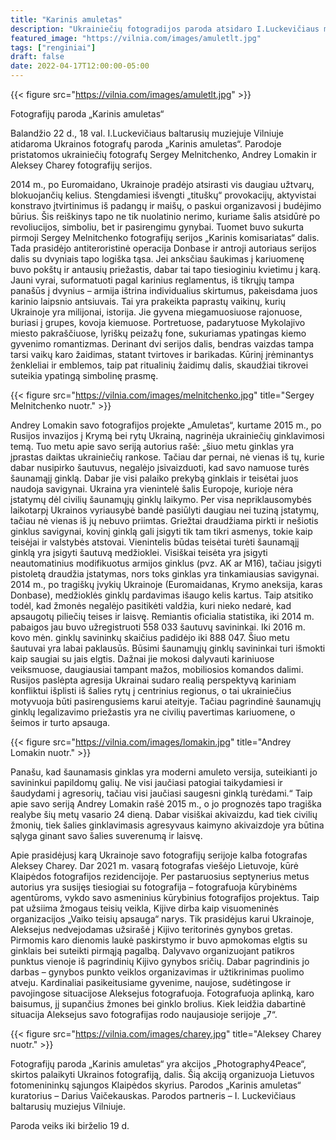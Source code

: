 ```yaml
---
title: "Karinis amuletas"
description: "Ukrainiečių fotogradijos paroda atsidaro I.Luckevičiaus muziejuje šį penktadienį, 18:00"
featured_image: "https://vilnia.com/images/amuletlt.jpg"
tags: ["renginiai"]
draft: false
date: 2022-04-17T12:00:00-05:00
---
```


{{< figure src="https://vilnia.com/images/amuletlt.jpg" >}}

Fotografijų paroda „Karinis amuletas“

Balandžio 22 d., 18 val. I.Luckevičiaus baltarusių muziejuje Vilniuje atidaroma Ukrainos fotografų
paroda „Karinis amuletas“. Parodoje pristatomos ukrainiečių fotografų Sergey Melnitchenko,
Andrey Lomakin ir Aleksey Charey fotografijų serijos.

2014 m., po Euromaidano, Ukrainoje pradėjo atsirasti vis daugiau užtvarų, blokuojančių kelius.
Stengdamiesi išvengti „tituškų“ provokacijų, aktyvistai konstravo įtvirtinimus iš padangų ir
maišų, o paskui organizavosi į budėjimo būrius. Šis reiškinys tapo ne tik nuolatinio nerimo,
kuriame šalis atsidūrė po revoliucijos, simboliu, bet ir pasirengimu gynybai.
Tuomet buvo sukurta pirmoji Sergey Melnitchenko fotografijų serijos „Karinis komisariatas“
dalis. Tada prasidėjo antiteroristinė operacija Donbase ir antroji autoriaus serijos dalis su
dvyniais tapo logiška tąsa. Jei anksčiau šaukimas į kariuomenę buvo pokštų ir antausių
priežastis, dabar tai tapo tiesioginiu kvietimu į karą. Jauni vyrai, suformatuoti pagal karinius
reglamentus, iš tikrųjų tampa panašūs į dvynius – armija ištrina individualius skirtumus,
pakeisdama juos karinio laipsnio antsiuvais. Tai yra prakeikta paprastų vaikinų, kurių
Ukrainoje yra milijonai, istorija. Jie gyvena miegamuosiuose rajonuose, buriasi į grupes, kovoja
kiemuose. Portretuose, padarytuose Mykolajivo miesto pakraščiuose, lyriškų peizažų fone,
sukuriamas ypatingas kiemo gyvenimo romantizmas. Derinant dvi serijos dalis, bendras
vaizdas tampa tarsi vaikų karo žaidimas, statant tvirtoves ir barikadas. Kūrinį įrėminantys
ženkleliai ir emblemos, taip pat ritualinių žaidimų dalis, skaudžiai tikrovei suteikia ypatingą
simbolinę prasmę.

{{< figure src="https://vilnia.com/images/melnitchenko.jpg" title="Sergey Melnitchenko nuotr." >}}

Andrey Lomakin savo fotografijos projekte „Amuletas“, kurtame 2015 m., po Rusijos invazijos
į Krymą bei rytų Ukrainą, nagrinėja ukrainiečių ginklavimosi temą. Tuo metu apie savo seriją
autorius rašė: „šiuo metu ginklas yra įprastas daiktas ukrainiečių rankose. Tačiau dar pernai,
nė vienas iš tų, kurie dabar nusipirko šautuvus, negalėjo įsivaizduoti, kad savo namuose turės
šaunamąjį ginklą. Dabar jie visi palaiko prekybą ginklais ir teisėtai juos naudoja savigynai.
Ukraina yra vienintelė šalis Europoje, kurioje nėra įstatymų dėl civilių šaunamųjų ginklų
laikymo. Per visa nepriklausomybės laikotarpį Ukrainos vyriausybė bandė pasiūlyti daugiau nei
tuziną įstatymų, tačiau nė vienas iš jų nebuvo priimtas. Griežtai draudžiama pirkti ir nešiotis
ginklus savigynai, kovinį ginklą gali įsigyti tik tam tikri asmenys, tokie kaip teisėjai ir valstybės
atstovai. Vienintelis būdas teisėtai turėti šaunamąjį ginklą yra įsigyti šautuvą medžioklei.
Visiškai teisėta yra įsigyti neautomatinius modifikuotus armijos ginklus (pvz. AK ar M16),
tačiau įsigyti pistoletą draudžia įstatymas, nors toks ginklas yra tinkamiausias savigynai.
2014 m., po tragiškų įvykių Ukrainoje (Euromaidanas, Krymo aneksija, karas Donbase),
medžioklės ginklų pardavimas išaugo kelis kartus. Taip atsitiko todėl, kad žmonės negalėjo
pasitikėti valdžia, kuri nieko nedarė, kad apsaugotų piliečių teises ir laisvę. Remiantis oficialia
statistika, iki 2014 m. pabaigos jau buvo užregistruoti 558 033 šautuvų savininkai. Iki 2016 m.
kovo mėn. ginklų savininkų skaičius padidėjo iki 888 047. Šiuo metu šautuvai yra labai
paklausūs. Būsimi šaunamųjų ginklų savininkai turi išmokti kaip saugiai su jais elgtis. Dažnai jie
mokosi dalyvauti kariniuose veiksmuose, daugiausiai tampant mažos, mobiliosios komandos
dalimi. Rusijos paslėpta agresija Ukrainai sudaro realią perspektyvą kariniam konfliktui išplisti
iš šalies rytų į centrinius regionus, o tai ukrainiečius motyvuoja būti pasirengusiems karui
ateityje. Tačiau pagrindinė šaunamųjų ginklų legalizavimo priežastis yra ne civilių pavertimas
kariuomene, o šeimos ir turto apsauga.

{{< figure src="https://vilnia.com/images/lomakin.jpg" title="Andrey Lomakin nuotr." >}}

Panašu, kad šaunamasis ginklas yra moderni amuleto versija, suteikianti jo savininkui
papildomų galių. Ne visi jaučiasi patogiai taikydamiesi ir šaudydami į agresorių, tačiau visi
jaučiasi saugesni ginklą turėdami.“ Taip apie savo seriją Andrey Lomakin rašė 2015 m., o jo
prognozės tapo tragiška realybe šių metų vasario 24 dieną. Dabar visiškai akivaizdu, kad tiek
civilių žmonių, tiek šalies ginklavimasis agresyvaus kaimyno akivaizdoje yra būtina sąlyga
ginant savo šalies suverenumą ir laisvę.

Apie prasidėjusį karą Ukrainoje savo fotografijų serijoje kalba fotografas Aleksey Charey. Dar 2021 m. vasarą fotografas viešėjo Lietuvoje, kūrė Klaipėdos fotografijos rezidencijoje. Per pastaruosius septynerius metus autorius yra susijęs tiesiogiai su fotografija – fotografuoja kūrybinėms agentūroms, vykdo savo asmeninius kūrybinius fotografijos
projektus. Taip pat užsiima žmogaus teisių veikla, Kijive dirba kaip visuomeninės organizacijos
„Vaiko teisių apsauga“ narys. Tik prasidėjus karui Ukrainoje, Aleksejus nedvejodamas užsirašė
į Kijivo teritorinės gynybos gretas. Pirmomis karo dienomis laukė paskirstymo ir buvo
apmokomas elgtis su ginklais bei suteikti pirmąją pagalbą. Dalyvavo organizuojant patikros
punktus vienoje iš pagrindinių Kijivo gynybos sričių. Dabar pagrindinis jo darbas – gynybos
punkto veiklos organizavimas ir užtikrinimas puolimo atveju. Kardinaliai pasikeitusiame
gyvenime, naujose, sudėtingose ir pavojingose situacijose Aleksejus fotografuoja.
Fotografuoja aplinką, karo baisumus, jį supančius žmones bei ginklo brolius. Kiek leidžia
dabartinė situacija Aleksejus savo fotografijas rodo naujausioje serijoje „7“.

{{< figure src="https://vilnia.com/images/charey.jpg" title="Aleksey Charey nuotr." >}}

Fotografijų paroda „Karinis amuletas“ yra akcijos „Photography4Peace“, skirtos
palaikyti Ukrainos fotografiją, dalis. Šią akciją organizuoja Lietuvos fotomenininkų sąjungos
Klaipėdos skyrius. Parodos „Karinis amuletas“ kuratorius – Darius Vaičekauskas. Parodos
partneris – I. Luckevičiaus baltarusių muziejus Vilniuje.

Paroda veiks iki birželio 19 d.
